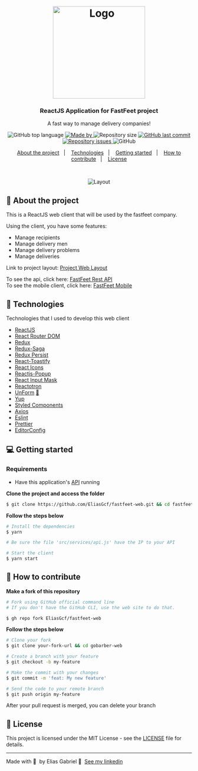 <h1 align="center">
  <img src="https://res.cloudinary.com/eliasgcf/image/upload/v1590249783/fastfeet/logo_erpvwm.svg" alt="Logo" width="250px">
</h1>

<h3 align="center">
	ReactJS Application for FastFeet project
</h3>

<p align="center">
  A fast way to manage delivery companies!
</p>

<p align="center">
  <img alt="GitHub top language" src="https://img.shields.io/github/languages/top/EliasGcf/fastfeet-web?color=%237D40E7">

  <a href="https://www.linkedin.com/in/eliasgcf/" target="_blank" rel="noopener noreferrer">
    <img alt="Made by" src="https://img.shields.io/badge/made%20by-elias%20gabriel-%237D40E7">
  </a>

  <img alt="Repository size" src="https://img.shields.io/github/repo-size/EliasGcf/fastfeet-web?color=%237D40E7">

  <a href="https://github.com/EliasGcf/fastfeet-web/commits/master">
    <img alt="GitHub last commit" src="https://img.shields.io/github/last-commit/EliasGcf/fastfeet-web?color=%237D40E7">
  </a>

  <a href="https://github.com/EliasGcf/fastfeet-web/issues">
    <img alt="Repository issues" src="https://img.shields.io/github/issues/EliasGcf/fastfeet-web?color=%237D40E7">
  </a>

  <img alt="GitHub" src="https://img.shields.io/github/license/EliasGcf/fastfeet-web?color=%237D40E7">
</p>

<p align="center">
  <a href="#-about-the-project">About the project</a>&nbsp;&nbsp;&nbsp;|&nbsp;&nbsp;&nbsp;
  <a href="#-technologies">Technologies</a>&nbsp;&nbsp;&nbsp;|&nbsp;&nbsp;&nbsp;
  <a href="#-getting-started">Getting started</a>&nbsp;&nbsp;&nbsp;|&nbsp;&nbsp;&nbsp;
  <a href="#-how-to-contribute">How to contribute</a>&nbsp;&nbsp;&nbsp;|&nbsp;&nbsp;&nbsp;
  <a href="#-license">License</a>
</p>

</br>

<p align="center">
  <img alt="Layout" src="https://res.cloudinary.com/eliasgcf/image/upload/v1592072868/fastfeet/layout-fastfeet_llbyr5.gif">
</p>

## 🚚 About the project

This is a ReactJS web client that will be used by the fastfeet company.

Using the client, you have some features:

- Manage recipients
- Manage delivery men
- Manage delivery problems
- Manage deliveries

Link to project layout: [Project Web Layout](https://xd.adobe.com/view/62e829fc-4f10-4ac8-70d2-d39b429d43ee-14d9/grid/)

To see the api, click here: [FastFeet Rest API](https://github.com/EliasGcf/fastfeet-api)<br />
To see the mobile client, click here: [FastFeet Mobile](https://github.com/EliasGcf/fastfeet-mobile)

## 🚀 Technologies

Technologies that I used to develop this web client

- [ReactJS](https://reactjs.org/)
- [React Router DOM](https://reacttraining.com/react-router/)
- [Redux](https://redux.js.org/)
- [Redux-Saga](https://redux-saga.js.org/)
- [Redux Persist](https://github.com/rt2zz/redux-persist)
- [React-Toastify](https://github.com/fkhadra/react-toastify)
- [React Icons](https://react-icons.netlify.com/#/)
- [Reactjs-Popup](https://react-popup.elazizi.com/)
- [React Input Mask](https://github.com/sanniassin/react-input-mask)
- [Reactotron](https://github.com/infinitered/reactotron)
- [UnForm](https://unform.dev/) [💜](https://rocketseat.com.br/)
- [Yup](https://github.com/jquense/yup)
- [Styled Components](https://styled-components.com/)
- [Axios](https://github.com/axios/axios)
- [Eslint](https://eslint.org/)
- [Prettier](https://prettier.io/)
- [EditorConfig](https://editorconfig.org/)

## 💻 Getting started

### Requirements

- Have this application's [API](https://github.com/EliasGcf/fastfeet-api) running

**Clone the project and access the folder**

```bash
$ git clone https://github.com/EliasGcf/fastfeet-web.git && cd fastfeet-web
```

**Follow the steps below**

```bash
# Install the dependencies
$ yarn

# Be sure the file 'src/services/api.js' have the IP to your API

# Start the client
$ yarn start
```

## 🤔 How to contribute

**Make a fork of this repository**

```bash
# Fork using GitHub official command line
# If you don't have the GitHub CLI, use the web site to do that.

$ gh repo fork EliasGcf/fastfeet-web
```

**Follow the steps below**

```bash
# Clone your fork
$ git clone your-fork-url && cd gobarber-web

# Create a branch with your feature
$ git checkout -b my-feature

# Make the commit with your changes
$ git commit -m 'feat: My new feature'

# Send the code to your remote branch
$ git push origin my-feature
```

After your pull request is merged, you can delete your branch

## 📝 License

This project is licensed under the MIT License - see the [LICENSE](LICENSE) file for details.

---

Made with 💜&nbsp; by Elias Gabriel 👋 &nbsp;[See my linkedin](https://www.linkedin.com/in/eliasgcf/)
